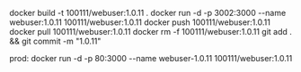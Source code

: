 docker build -t 100111/webuser:1.0.11 .
docker run -d -p 3002:3000 --name webuser:1.0.11 100111/webuser:1.0.11
docker push 100111/webuser:1.0.11
docker pull 100111/webuser:1.0.11
docker rm -f 100111/webuser:1.0.11
git add . && git commit -m "1.0.11"

prod: 
docker run -d -p 80:3000 --name webuser-1.0.11 100111/webuser:1.0.11
